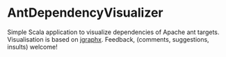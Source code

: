 AntDependencyVisualizer
=======================
Simple Scala application to visualize dependencies of Apache ant targets. Visualisation is based on [jgraphx](https://github.com/jgraph/jgraphx). Feedback, (comments, suggestions, insults) welcome!

